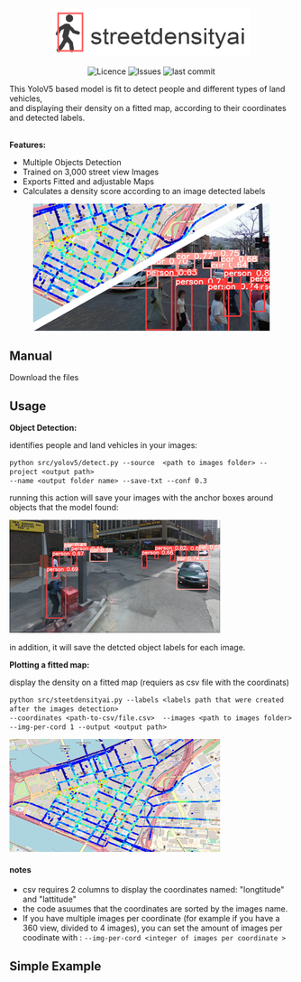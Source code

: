 

<p align="center">
<img alt="Street Density ai" src="assets/test.png" width="350">
</p>

<p align="center">
<img alt="Licence" src=https://img.shields.io/github/license/lironbdolah/streetdensityai>
 <img alt="Issues" src=https://img.shields.io/github/issues/lironbdolah/streetdensityai>
 <img alt="last commit" src=https://img.shields.io/github/last-commit/lironbdolah/streetdensityai>

</p>
This YoloV5 based model is fit to detect people and different types of land vehicles,<br /> and displaying their density on a fitted map, according to their coordinates and detected labels.<br />
<br />

**Features:**

- Multiple Objects Detection
- Trained on 3,000 street view Images
- Exports Fitted and adjustable Maps
- Calculates a density score according to an image detected labels 


<p align="center">
  <img src="assets/streetdensityai.png" />
</p>


## Manual

Download the files 

## Usage

****Object Detection:**** 

identifies people and land vehicles in your images:

```shell
python src/yolov5/detect.py --source  <path to images folder> --project <output path>
--name <output folder name> --save-txt --conf 0.3
```
running this action will save your images with the anchor boxes around objects that the model found:

<img src="assets/step1.png" />

in addition, it will save the detcted object labels for each image.



 ****Plotting a fitted map:****
 
 display the density on a fitted map (requiers as csv file with the coordinats)
 
```shell
python src/steetdensityai.py --labels <labels path that were created after the images detection>
--coordinates <path-to-csv/file.csv>  --images <path to images folder>
--img-per-cord 1 --output <output path>
```
<img src="assets/step2.png" />

#### notes
- csv requires 2 columns to display the coordinates named: "longtitude" and "lattitude"
- the code asuumes that the coordinates are sorted by the images name.
- If you have multiple images per coordinate (for example if you have a 360 view, divided to 4 images), you can set the amount of images per coodinate with : ```--img-per-cord <integer of images per coordinate > ```

 
## Simple Example
